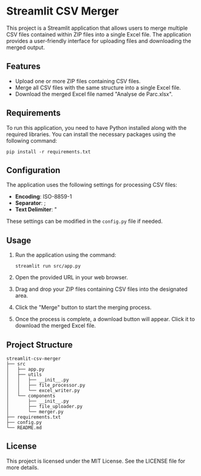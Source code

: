 # Streamlit CSV Merger

This project is a Streamlit application that allows users to merge multiple CSV files contained within ZIP files into a single Excel file. The application provides a user-friendly interface for uploading files and downloading the merged output.

## Features

- Upload one or more ZIP files containing CSV files.
- Merge all CSV files with the same structure into a single Excel file.
- Download the merged Excel file named "Analyse de Parc.xlsx".

## Requirements

To run this application, you need to have Python installed along with the required libraries. You can install the necessary packages using the following command:

```
pip install -r requirements.txt
```

## Configuration

The application uses the following settings for processing CSV files:

- **Encoding**: ISO-8859-1
- **Separator**: ;
- **Text Delimiter**: "

These settings can be modified in the `config.py` file if needed.

## Usage

1. Run the application using the command:

   ```
   streamlit run src/app.py
   ```

2. Open the provided URL in your web browser.
3. Drag and drop your ZIP files containing CSV files into the designated area.
4. Click the "Merge" button to start the merging process.
5. Once the process is complete, a download button will appear. Click it to download the merged Excel file.

## Project Structure

```
streamlit-csv-merger
├── src
│   ├── app.py
│   ├── utils
│   │   ├── __init__.py
│   │   ├── file_processor.py
│   │   └── excel_writer.py
│   └── components
│       ├── __init__.py
│       ├── file_uploader.py
│       └── merger.py
├── requirements.txt
├── config.py
└── README.md
```

## License

This project is licensed under the MIT License. See the LICENSE file for more details.